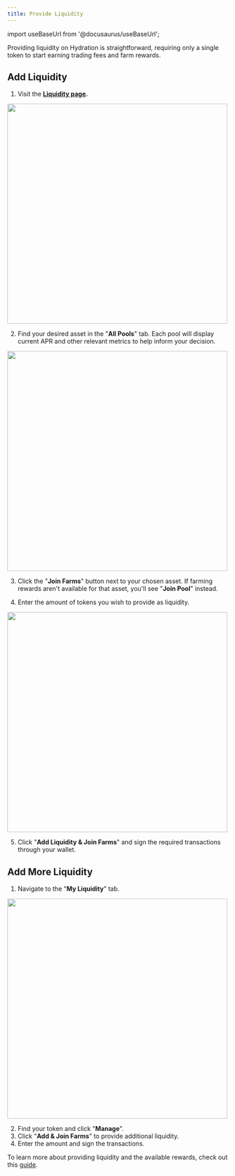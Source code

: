 ```yaml
---
title: Provide Liquidity
---
```


import useBaseUrl from '@docusaurus/useBaseUrl';

Providing liquidity on Hydration is straightforward, requiring only a single token to start earning trading fees and farm rewards.

## Add Liquidity
1. Visit the **[Liquidity page](https://app.hydration.net/liquidity/all-pools).**

<div style={{textAlign: 'center'}}>
<img 
  src={useBaseUrl('/howto_lp/lp_tab.jpg')} 
  width="500px"
  style={{margin: '5px 0'}}
/>
</div>

2. Find your desired asset in the "**All Pools**" tab. Each pool will display current APR and other relevant metrics to help inform your decision.

<div style={{textAlign: 'center'}}>
<img 
  src={useBaseUrl('/howto_lp/lp_screen.jpg')} 
  width="500px"
  style={{margin: '5px 0'}}
/>
</div>

3. Click the "**Join Farms**" button next to your chosen asset. If farming rewards aren't available for that asset, you'll see "**Join Pool**" instead.

4. Enter the amount of tokens you wish to provide as liquidity.

<div style={{textAlign: 'center'}}>
<img 
  src={useBaseUrl('/howto_lp/lp_add.jpg')} 
  width="500px"
  style={{margin: '5px 0'}}
/>
</div>

5. Click "**Add Liquidity & Join Farms**" and sign the required transactions through your wallet.

## Add More Liquidity
1. Navigate to the "**My Liquidity**" tab.

<div style={{textAlign: 'center'}}>
<img 
  src={useBaseUrl('/howto_lp/lp_mylp.jpg')} 
  width="500px"
  style={{margin: '5px 0'}}
/>
</div>

2. Find your token and click "**Manage**".
3. Click "**Add & Join Farms**" to provide additional liquidity.
4. Enter the amount and sign the transactions.

To learn more about providing liquidity and the available rewards, check out this [guide](../../products/trading/liquidity).